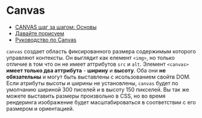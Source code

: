 # Canvas

* [CANVAS шаг за шагом: Основы](http://habrahabr.ru/post/111308/)
* [Давайте порисуем](http://htmlbook.ru/html5/canvas)
* [Руководство по Canvas](https://developer.mozilla.org/ru/docs/Web/API/Canvas_API/Tutorial/)

`canvas` создает область фиксированного размера содержимым которого управляют контексты. Он выглядит как елемент `<img>`, но только отличие в том что он не имеет аттрибутов `src` и `alt`. Элемент `<canvas>` **имеет только два аттрибута** - **ширину** и **высоту**. Оба они **не обязательны** и могут быть выставлены с исользованием свойтв DOM. Если атрибуты высоты и ширины не установлены, `canvas` будет по умолчанию шириной 300 писелей и в высоту 150 пикселей. Вы так же можете выставить размеры произвольно в CSS, но во время рендеринга изображение будет масштабироваться в соответствии с его размером и ориентацией.
